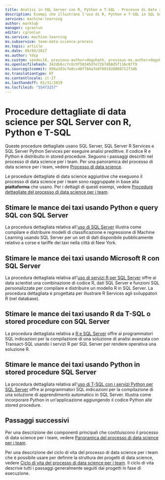 ```yaml
---
title: Analisi in SQL Server con R, Python e T-SQL - Processo di data science per i team
description: Esempi che illustrano l'uso di R, Python e T-SQL in SQL Server per eseguire analisi predittive.
services: machine-learning
author: marktab
manager: cgronlun
editor: cgronlun
ms.service: machine-learning
ms.subservice: team-data-science-process
ms.topic: article
ms.date: 09/04/2017
ms.author: tdsp
ms.custom: seodec18, previous-author=deguhath, previous-ms.author=deguhath
ms.openlocfilehash: 342db6cc7c6c9f50345d7e72b7d68d5f116c87f9
ms.sourcegitcommit: 698a3d3c7e0cc48f784a7e8f081928888712f34b
ms.translationtype: HT
ms.contentlocale: it-IT
ms.lasthandoff: 01/31/2019
ms.locfileid: "55473257"
---
```

# <a name="sql-server-data-science-walkthroughs-using-r-python-and-t-sql"></a>Procedure dettagliate di data science per SQL Server con R, Python e T-SQL

Queste procedure dettagliate usano SQL Server, SQL Server R Services e SQL Server Python Services per eseguire analisi predittive. Il codice R e Python è distribuito in stored procedure. Seguono i passaggi descritti nel processo di data science per i team. Per una panoramica del processo di data science per i team, vedere [Processo di data science](overview.md). 

Le procedure dettagliate di data science aggiuntive che eseguono il processo di data science per i team sono raggruppate in base alla **piattaforma** che usano. Per i dettagli di questi esempi, vedere [Procedure dettagliate del processo di data science per i team](walkthroughs.md).


## <a name="predict-taxi-tips-using-python-and-sql-queries-with-sql-server"></a>Stimare le mance dei taxi usando Python e query SQL con SQL Server 

La procedura dettagliata relativa all'[uso di SQL Server](sql-walkthrough.md) illustra come compilare e distribuire modelli di classificazione e regressione di Machine Learning usando SQL Server per un set di dati disponibile pubblicamente relativo a corse e tariffe dei taxi nella città di New York.


## <a name="predict-taxi-tips-using-microsoft-r-with-sql-server"></a>Stimare le mance dei taxi usando Microsoft R con SQL Server 

La procedura dettagliata relativa all'[uso di servizi R per SQL Server](https://msdn.microsoft.com/library/mt612857.aspx) offre ai data scientist una combinazione di codice R, dati SQL Server e funzioni SQL personalizzate per compilare e distribuire un modello R in SQL Server. La procedura dettagliata è progettata per illustrare R Services agli sviluppatori R (nel database).


## <a name="predict-taxi-tips-using-r-from-t-sql-or-stored-procedures-with-sql-server"></a>Stimare le mance dei taxi usando R da T-SQL o stored procedure con SQL Server

La procedura dettagliata relativa a [R e SQL Server](https://docs.microsoft.com/sql/advanced-analytics/tutorials/walkthrough-data-science-end-to-end-walkthrough) offre ai programmatori SQL indicazioni per la compilazione di una soluzione di analisi avanzata con Transact-SQL usando i servizi R per SQL Server per rendere operativa una soluzione R. 


## <a name="predict-taxi-tips-using-python-in-sql-server-stored-procedures"></a>Stimare le mance dei taxi usando Python in stored procedure SQL Server

La procedura dettagliata relativa all'[uso di T-SQL con i servizi Python per SQL Server](https://docs.microsoft.com/sql/advanced-analytics/tutorials/sqldev-in-database-python-for-sql-developers) offre ai programmatori SQL indicazioni per la compilazione di una soluzione di apprendimento automatico in SQL Server. Illustra come incorporare Python in un'applicazione aggiungendo il codice Python alle stored procedure.


## <a name="next-steps"></a>Passaggi successivi

Per una descrizione dei componenti principali che costituiscono il processo di data science per i team, vedere [Panoramica del processo di data science per i team](overview.md).

Per una descrizione del ciclo di vita del processo di data science per i team che è possibile usare per definire la struttura dei progetti di data science, vedere [Ciclo di vita del processo di data science per i team](lifecycle.md). Il ciclo di vita descrive tutti i passaggi generalmente seguiti dai progetti in fase di esecuzione. 
